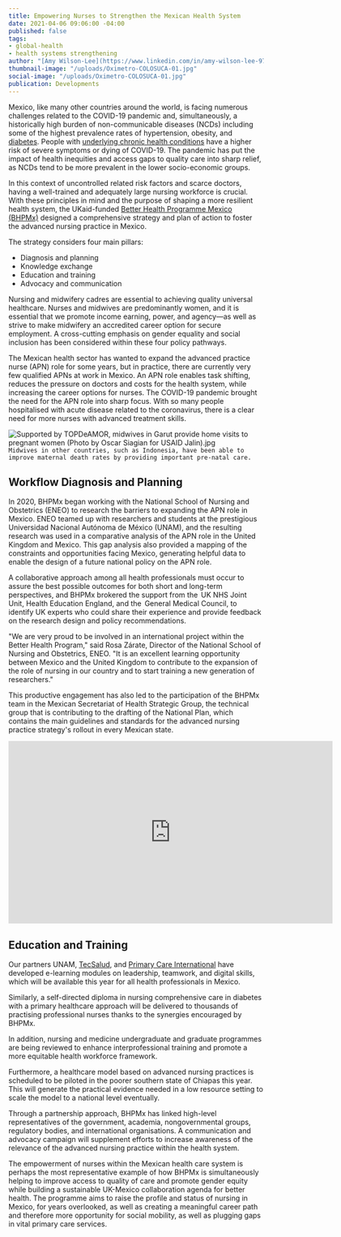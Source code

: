 ```yaml
---
title: Empowering Nurses to Strengthen the Mexican Health System
date: 2021-04-06 09:06:00 -04:00
published: false
tags:
- global-health
- health systems strengthening
author: "[Amy Wilson-Lee](https://www.linkedin.com/in/amy-wilson-lee-97a4bab4/)"
thumbnail-image: "/uploads/Oximetro-COLOSUCA-01.jpg"
social-image: "/uploads/Oximetro-COLOSUCA-01.jpg"
publication: Developments
---
```


Mexico, like many other countries around the world, is facing numerous challenges related to the COVID-19 pandemic and, simultaneously, a historically high burden of non-communicable diseases (NCDs) including some of the highest prevalence rates of hypertension, obesity, and [diabetes](https://pubmed.ncbi.nlm.nih.gov/1299074/#:~:text=According%20to%20a%20recent%20national,where%20crude%20prevalence%20is%20higher.). People with [underlying chronic health conditions](https://www.paho.org/en/ncds-and-covid-19) have a higher risk of severe symptoms or dying of COVID-19. The pandemic has put the impact of health inequities and access gaps to quality care into sharp relief, as NCDs tend to be more prevalent in the lower socio-economic groups.  

In this context of uncontrolled related risk factors and scarce doctors, having a well-trained and adequately large nursing workforce is crucial. With these principles in mind and the purpose of shaping a more resilient health system, the UKaid-funded [Better Health Programme Mexico (BHPMx)](https://www.dai.com/our-work/projects/mexico-prosperity-fund-better-health-programme) designed a comprehensive strategy and plan of action to foster the advanced nursing practice in Mexico. 





The strategy considers four main pillars:  

* Diagnosis and planning 
* Knowledge exchange 
* Education and training  
* Advocacy and communication 

Nursing and midwifery cadres are essential to achieving quality universal healthcare.  Nurses and midwives are predominantly women, and it is essential that we promote income earning, power, and agency—as well as strive to make midwifery an accredited career option for secure employment. A cross-cutting emphasis on gender equality and social inclusion has been considered within these four policy pathways. 

The Mexican health sector has wanted to expand the advanced practice nurse (APN) role for some years, but in practice, there are currently very few qualified APNs at work in Mexico. An APN role enables task shifting, reduces the pressure on doctors and costs for the health system, while increasing the career options for nurses. The COVID-19 pandemic brought the need for the APN role into sharp focus. With so many people hospitalised with acute disease related to the coronavirus, there is a clear need for more nurses with advanced treatment skills.

![Supported by TOPDeAMOR, midwives in Garut provide home visits to pregnant women (Photo by Oscar Siagian for USAID Jalin).jpg](/uploads/Supported%20by%20TOPDeAMOR,%20midwives%20in%20Garut%20provide%20home%20visits%20to%20pregnant%20women%20(Photo%20by%20Oscar%20Siagian%20for%20USAID%20Jalin).jpg)`Midwives in other countries, such as Indonesia, have been able to improve maternal death rates by providing important pre-natal care.`

## Workflow Diagnosis and Planning

In 2020, BHPMx began working with the National School of Nursing and Obstetrics (ENEO) to research the barriers to expanding the APN role in Mexico. ENEO teamed up with researchers and students at the prestigious Universidad Nacional Autónoma de México (UNAM), and the resulting research was used in a comparative analysis of the APN role in the United Kingdom and Mexico. This gap analysis also provided a mapping of the constraints and opportunities facing Mexico, generating helpful data to enable the design of a future national policy on the APN role.  

A collaborative approach among all health professionals must occur to assure the best possible outcomes for both short and long-term perspectives, and BHPMx brokered the support from the  UK NHS Joint Unit, Health Education England, and the  General Medical Council, to identify UK experts who could share their experience and provide feedback on the research design and policy recommendations.  

"We are very proud to be involved in an international project within the Better Health Program," said Rosa Zárate, Director of the National School of Nursing and Obstetrics, ENEO. "It is an excellent learning opportunity between Mexico and the United Kingdom to contribute to the expansion of the role of nursing in our country and to start training a new generation of researchers." 

This productive engagement has also led to the participation of the BHPMx team in the Mexican Secretariat of Health Strategic Group, the technical group that is contributing to the drafting of the National Plan, which contains the main guidelines and standards for the advanced nursing practice strategy's rollout in every Mexican state. 

<iframe src="https://player.vimeo.com/video/471017654" width="640" height="360" frameborder="0" allow="autoplay; fullscreen" allowfullscreen></iframe>

## Education and Training

Our partners UNAM, [TecSalud](https://www.tecsalud.mx/), and [Primary Care International](https://pci-360.com/) have developed e-learning modules on leadership, teamwork, and digital skills, which will be available this year for all health professionals in Mexico.  

Similarly, a self-directed diploma in nursing comprehensive care in diabetes with a primary healthcare approach will be delivered to thousands of practising professional nurses thanks to the synergies encouraged by BHPMx.  

In addition, nursing and medicine undergraduate and graduate programmes are being reviewed to enhance interprofessional training and promote a more equitable health workforce framework.  

Furthermore, a healthcare model based on advanced nursing practices is scheduled to be piloted in the poorer southern state of Chiapas this year. This will generate the practical evidence needed in a low resource setting to scale the model to a national level eventually. 

Through a partnership approach, BHPMx has linked high-level representatives of the government, academia, nongovernmental groups, regulatory bodies, and international organisations. A communication and advocacy campaign will supplement efforts to increase awareness of the relevance of the advanced nursing practice within the health system.  

The empowerment of nurses within the Mexican health care system is perhaps the most representative example of how BHPMx is simultaneously helping to improve access to quality of care and promote gender equity while building a sustainable UK-Mexico collaboration agenda for better health. The programme aims to raise the profile and status of nursing in Mexico, for years overlooked, as well as creating a meaningful career path and therefore more opportunity for social mobility, as well as plugging gaps in vital primary care services. 